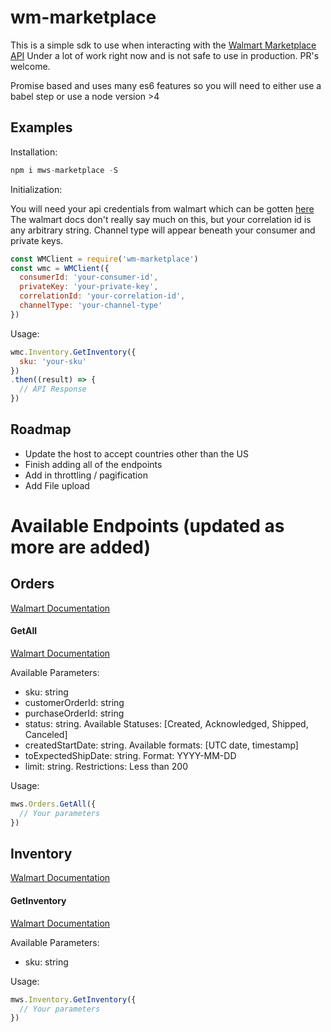 # wm-marketplace

This is a simple sdk to use when interacting with the [Walmart Marketplace API][apiDocs]
Under a lot of work right now and is not safe to use in production. PR's welcome.

Promise based and uses many es6 features so you will need to either use a babel step or use a node version >4

## Examples

Installation:

```js
npm i mws-marketplace -S

```

Initialization:

You will need your api credentials from walmart which can be gotten [here][credentials]
The walmart docs don't really say much on this, but your correlation id is any arbitrary string.
Channel type will appear beneath your consumer and private keys.

```js
const WMClient = require('wm-marketplace')
const wmc = WMClient({
  consumerId: 'your-consumer-id',
  privateKey: 'your-private-key',
  correlationId: 'your-correlation-id',
  channelType: 'your-channel-type'
})
```

Usage:

```js
wmc.Inventory.GetInventory({
  sku: 'your-sku'
})
.then((result) => {
  // API Response
})
```

## Roadmap
* Update the host to accept countries other than the US
* Finish adding all of the endpoints
* Add in throttling / pagification
* Add File upload

# Available Endpoints (updated as more are added)

## Orders
[Walmart Documentation][walmart-orders]

#### GetAll
[Walmart Documentation][walmart-orders-getall]

Available Parameters:
* sku: string
* customerOrderId: string
* purchaseOrderId: string
* status: string. Available Statuses: [Created, Acknowledged, Shipped, Canceled]
* createdStartDate: string. Available formats: [UTC date, timestamp]
* toExpectedShipDate: string. Format: YYYY-MM-DD
* limit: string. Restrictions: Less than 200

Usage:
```js
mws.Orders.GetAll({
  // Your parameters
})
```

## Inventory
[Walmart Documentation][walmart-inventory]

#### GetInventory
[Walmart Documentation][walmart-inventory-get]

Available Parameters:
* sku: string

Usage:
```js
mws.Inventory.GetInventory({
  // Your parameters
})
```

[apiDocs]: https://developer.walmart.com/#/apicenter/marketPlace/latest
[credentials]: https://seller.walmart.com/api-key

[walmart-orders]: https://developer.walmart.com/#/apicenter/marketPlace/latest#orderManagement
[walmart-orders-getall]: https://developer.walmart.com/#/apicenter/marketPlace/latest#getAllOrders

[walmart-inventory]: https://developer.walmart.com/#/apicenter/marketPlace/latest#inventoryManagement
[walmart-inventory-get]: https://developer.walmart.com/#/apicenter/marketPlace/latest#getInventoryForAnItem